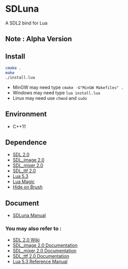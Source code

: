 # SDLuna
A SDL2 bind for Lua  

## Note : Alpha Version

## Install
```bash
cmake .
make
./install.lua
```
* MinGW may need type ``cmake -G"MinGW Makefiles" .``
* Windows may need type `lua install.lua`
* Linux may need use ``chmod`` and ``sudo`` 

  
## Environment   
* C++11  
  
## Dependence  
* [SDL 2.0](https://www.libsdl.org/)  
* [SDL_image 2.0](https://www.libsdl.org/projects/SDL_image/)
* [SDL_mixer 2.0](https://www.libsdl.org/projects/SDL_mixer/)
* [SDL_ttf 2.0](https://www.libsdl.org/projects/SDL_ttf/)
* [Lua 5.3](http://www.lua.org/)  
* [Lua Magic](https://github.com/hubenchang0515/Lua-Magic)  
* [Hide on Brush](https://github.com/hubenchang0515/Hide-on-Brush)

## Document
* [SDLuna Manual](doc)  

### You may also refer to :  
* [SDL 2.0 Wiki](http://wiki.libsdl.org/APIByCategory)  
* [SDL_image 2.0 Documentation](https://www.libsdl.org/projects/SDL_image/docs/index.html)
* [SDL_mixer 2.0 Documentation](https://www.libsdl.org/projects/SDL_mixer/docs/index.html)
* [SDL_ttf 2.0 Documentation](https://www.libsdl.org/projects/SDL_ttf/docs/index.html)
* [Lua 5.3 Reference Manual](http://www.lua.org/manual/5.3/)  

